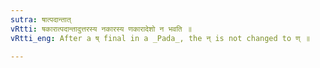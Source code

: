 ```yaml
---
sutra: षात्पदान्तात्
vRtti: षकारात्पदान्तादुत्तरस्य नकारस्य णकारादेशो न भवति ॥
vRtti_eng: After a ष् final in a _Pada_, the न् is not changed to ण् ॥

---
```

